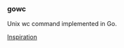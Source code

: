 ### gowc

Unix wc command implemented in Go.

[Inspiration](https://codingchallenges.fyi/challenges/challenge-wc)
